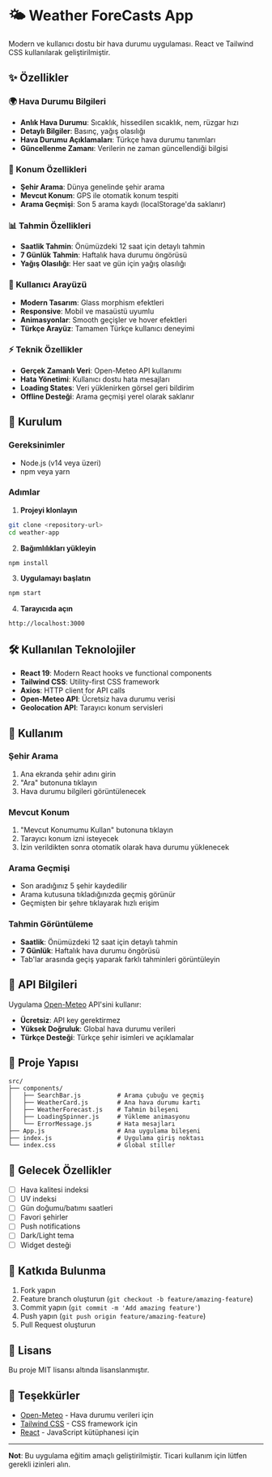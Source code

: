 # 🌤️ Weather ForeCasts App

Modern ve kullanıcı dostu bir hava durumu uygulaması. React ve Tailwind CSS kullanılarak geliştirilmiştir.

## ✨ Özellikler

### 🌍 Hava Durumu Bilgileri
- **Anlık Hava Durumu**: Sıcaklık, hissedilen sıcaklık, nem, rüzgar hızı
- **Detaylı Bilgiler**: Basınç, yağış olasılığı
- **Hava Durumu Açıklamaları**: Türkçe hava durumu tanımları
- **Güncellenme Zamanı**: Verilerin ne zaman güncellendiği bilgisi

### 📍 Konum Özellikleri
- **Şehir Arama**: Dünya genelinde şehir arama
- **Mevcut Konum**: GPS ile otomatik konum tespiti
- **Arama Geçmişi**: Son 5 arama kaydı (localStorage'da saklanır)

### 📊 Tahmin Özellikleri
- **Saatlik Tahmin**: Önümüzdeki 12 saat için detaylı tahmin
- **7 Günlük Tahmin**: Haftalık hava durumu öngörüsü
- **Yağış Olasılığı**: Her saat ve gün için yağış olasılığı

### 🎨 Kullanıcı Arayüzü
- **Modern Tasarım**: Glass morphism efektleri
- **Responsive**: Mobil ve masaüstü uyumlu
- **Animasyonlar**: Smooth geçişler ve hover efektleri
- **Türkçe Arayüz**: Tamamen Türkçe kullanıcı deneyimi

### ⚡ Teknik Özellikler
- **Gerçek Zamanlı Veri**: Open-Meteo API kullanımı
- **Hata Yönetimi**: Kullanıcı dostu hata mesajları
- **Loading States**: Veri yüklenirken görsel geri bildirim
- **Offline Desteği**: Arama geçmişi yerel olarak saklanır

## 🚀 Kurulum

### Gereksinimler
- Node.js (v14 veya üzeri)
- npm veya yarn

### Adımlar

1. **Projeyi klonlayın**
```bash
git clone <repository-url>
cd weather-app
```

2. **Bağımlılıkları yükleyin**
```bash
npm install
```

3. **Uygulamayı başlatın**
```bash
npm start
```

4. **Tarayıcıda açın**
```
http://localhost:3000
```

## 🛠️ Kullanılan Teknolojiler

- **React 19**: Modern React hooks ve functional components
- **Tailwind CSS**: Utility-first CSS framework
- **Axios**: HTTP client for API calls
- **Open-Meteo API**: Ücretsiz hava durumu verisi
- **Geolocation API**: Tarayıcı konum servisleri

## 📱 Kullanım

### Şehir Arama
1. Ana ekranda şehir adını girin
2. "Ara" butonuna tıklayın
3. Hava durumu bilgileri görüntülenecek

### Mevcut Konum
1. "Mevcut Konumumu Kullan" butonuna tıklayın
2. Tarayıcı konum izni isteyecek
3. İzin verildikten sonra otomatik olarak hava durumu yüklenecek

### Arama Geçmişi
- Son aradığınız 5 şehir kaydedilir
- Arama kutusuna tıkladığınızda geçmiş görünür
- Geçmişten bir şehre tıklayarak hızlı erişim

### Tahmin Görüntüleme
- **Saatlik**: Önümüzdeki 12 saat için detaylı tahmin
- **7 Günlük**: Haftalık hava durumu öngörüsü
- Tab'lar arasında geçiş yaparak farklı tahminleri görüntüleyin

## 🔧 API Bilgileri

Uygulama [Open-Meteo](https://open-meteo.com/) API'sini kullanır:
- **Ücretsiz**: API key gerektirmez
- **Yüksek Doğruluk**: Global hava durumu verileri
- **Türkçe Desteği**: Türkçe şehir isimleri ve açıklamalar

## 📁 Proje Yapısı

```
src/
├── components/
│   ├── SearchBar.js          # Arama çubuğu ve geçmiş
│   ├── WeatherCard.js        # Ana hava durumu kartı
│   ├── WeatherForecast.js    # Tahmin bileşeni
│   ├── LoadingSpinner.js     # Yükleme animasyonu
│   └── ErrorMessage.js       # Hata mesajları
├── App.js                    # Ana uygulama bileşeni
├── index.js                  # Uygulama giriş noktası
└── index.css                 # Global stiller
```

## 🎯 Gelecek Özellikler

- [ ] Hava kalitesi indeksi
- [ ] UV indeksi
- [ ] Gün doğumu/batımı saatleri
- [ ] Favori şehirler
- [ ] Push notifications
- [ ] Dark/Light tema
- [ ] Widget desteği

## 🤝 Katkıda Bulunma

1. Fork yapın
2. Feature branch oluşturun (`git checkout -b feature/amazing-feature`)
3. Commit yapın (`git commit -m 'Add amazing feature'`)
4. Push yapın (`git push origin feature/amazing-feature`)
5. Pull Request oluşturun

## 📄 Lisans

Bu proje MIT lisansı altında lisanslanmıştır.

## 🙏 Teşekkürler

- [Open-Meteo](https://open-meteo.com/) - Hava durumu verileri için
- [Tailwind CSS](https://tailwindcss.com/) - CSS framework için
- [React](https://reactjs.org/) - JavaScript kütüphanesi için

---

**Not**: Bu uygulama eğitim amaçlı geliştirilmiştir. Ticari kullanım için lütfen gerekli izinleri alın.
